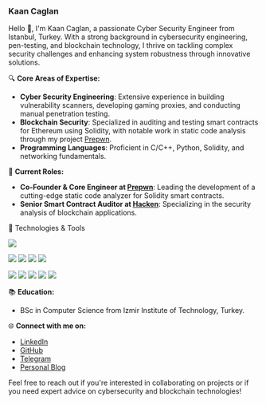### Kaan Caglan

Hello 👋, I'm Kaan Caglan, a passionate Cyber Security Engineer from Istanbul, Turkey. With a strong background in cybersecurity engineering, pen-testing, and blockchain technology, I thrive on tackling complex security challenges and enhancing system robustness through innovative solutions.

🔍 **Core Areas of Expertise:**
- **Cyber Security Engineering**: Extensive experience in building vulnerability scanners, developing gaming proxies, and conducting manual penetration testing.
- **Blockchain Security**: Specialized in auditing and testing smart contracts for Ethereum using Solidity, with notable work in static code analysis through my project [Prepwn](https://www.prepwn.xyz/).
- **Programming Languages**: Proficient in C/C++, Python, Solidity, and networking fundamentals.

🚀 **Current Roles:**
- **Co-Founder & Core Engineer at [Prepwn](https://www.prepwn.xyz/)**: Leading the development of a cutting-edge static code analyzer for Solidity smart contracts.
- **Senior Smart Contract Auditor at [Hacken](https://hacken.io/)**: Specializing in the security analysis of blockchain applications.

🔧 Technologies & Tools

![](https://img.shields.io/badge/OS-Linux-informational?style=flat&logo=linux&logoColor=white&color=2bbc8a)

![](https://img.shields.io/badge/Code-C-informational?style=flat&logo=c&logoColor=white&color=2bbc8a)
![](https://img.shields.io/badge/Code-C++-informational?style=flat&logo=c%2B%2B&logoColor=white&color=2bbc8a)
![](https://img.shields.io/badge/Code-Python-informational?style=flat&logo=python&logoColor=white&color=2bbc8a)
![](https://img.shields.io/badge/Code-Solidity-informational?style=flat&logo=solidity&logoColor=white&color=2bbc8a)

![](https://img.shields.io/badge/Tools-BurpSuite-informational?style=flat&logo=burpsuite&logoColor=white&color=2bbc8a)
![](https://img.shields.io/badge/Tools-Wireshark-informational?style=flat&logo=wireshark&logoColor=white&color=2bbc8a)
![](https://img.shields.io/badge/Blockchain-Ethereum-informational?style=flat&logo=ethereum&logoColor=white&color=2bbc8a)
![](https://img.shields.io/badge/Smart_Contracts-Solidity-informational?style=flat&logo=solidity&logoColor=white&color=2bbc8a)
![](https://img.shields.io/badge/Certified-OSCP-informational?style=flat&logo=offensive-security&logoColor=white&color=2bbc8a)


📚 **Education:**
- BSc in Computer Science from Izmir Institute of Technology, Turkey.

🌐 **Connect with me on:**
- [LinkedIn](https://www.linkedin.com/in/caglankaan/)
- [GitHub](https://github.com/Caglankaan)
- [Telegram](https://t.me/kaancaglan)
- [Personal Blog](https://caglankaan.xyz/)

Feel free to reach out if you're interested in collaborating on projects or if you need expert advice on cybersecurity and blockchain technologies!
